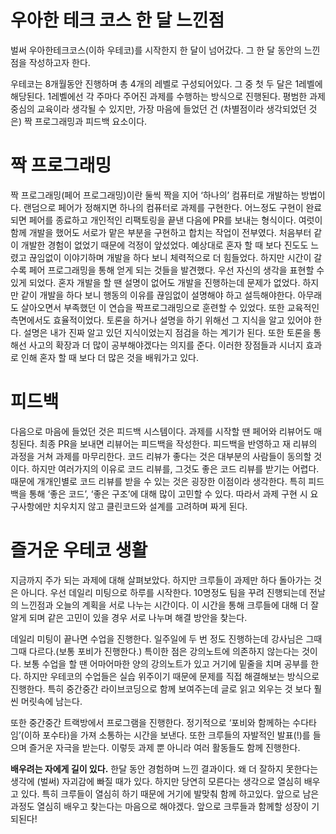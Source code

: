 # 우아한 테크 코스 한 달 느낀점

벌써 우아한테크코스(이하 우테코)를 시작한지 한 달이 넘어갔다. 그 한 달 동안의 느낀점을 작성하고자 한다.

우테코는 8개월동안 진행하며 총 4개의 레벨로 구성되어있다. 그 중 첫 두 달은 1레벨에 해당된다. 1레벨에선 각 주마다 주어진 과제를 수행하는 방식으로 진행된다. 평범한 과제 중심의 교육이라 생각될 수 있지만, 가장 마음에 들었던 건 (차별점이라 생각되었던 것은) 짝 프로그래밍과 피드백 요소이다.



# 짝 프로그래밍

짝 프로그래밍(페어 프로그래밍)이란 둘씩 짝을 지어 ‘하나의’ 컴퓨터로 개발하는 방법이다. 랜덤으로 페어가 정해지면 하나의 컴퓨터로 과제를 구현한다. 어느정도 구현이 완료되면 페어를 종료하고 개인적인 리팩토링을 끝낸 다음에 PR를 보내는 형식이다. 여럿이 함께 개발을 했어도 서로가 맡은 부분을 구현하고 합치는 작업이 전부였다. 처음부터 같이 개발한 경험이 없었기 때문에 걱정이 앞섰었다. 예상대로 혼자 할 때 보다 진도도 느렸고 끊임없이 이야기하며 개발을 하다 보니 체력적으로 더 힘들었다. 하지만 시간이 갈수록 페어 프로그래밍을 통해 얻게 되는 것들을 발견했다. 우선 자신의 생각을 표현할 수 있게 되었다. 혼자 개발을 할 땐 설명이 없어도 개발을 진행하는데 문제가 없었다. 하지만 같이 개발을 하다 보니 행동의 이유를 끊임없이 설명해야 하고 설득해야한다. 아무래도 살아오면서 부족했던 이 연습을 짝프로그래밍으로 훈련할 수 있었다. 또한 교육적인 측면에서도 효율적이었다. 토론을 하거나 설명을 하기 위해선 그 지식을 알고 있어야 한다. 설명은 내가 진짜 알고 있던 지식이었는지 점검을 하는 계기가 된다. 또한 토론을 통해선 사고의 확장과 더 많이 공부해야겠다는 의지를 준다. 이러한 장점들과 시너지 효과로 인해 혼자 할 때 보다 더 많은 것을 배워가고 있다.



# 피드백

다음으로 마음에 들었던 것은 피드백 시스템이다. 과제를 시작할 땐 페어와 리뷰어도 매칭된다. 최종 PR을 보내면 리뷰어는 피드백을 작성한다. 피드백을 반영하고 재 리뷰의 과정을 거쳐 과제를 마무리한다. 코드 리뷰가 좋다는 것은 대부분의 사람들이 동의할 것이다. 하지만 여러가지의 이유로 코드 리뷰를, 그것도 좋은 코드 리뷰를 받기는 어렵다. 때문에 개개인별로 코드 리뷰를 받을 수 있는 것은 굉장한 이점이라 생각한다. 특히 피드백을 통해 ‘좋은 코드’, ‘좋은 구조’에 대해 많이 고민할 수 있다. 따라서 과제 구현 시 요구사항에만 치우치지 않고 클린코드와 설계를 고려하며 짜게 된다.



# 즐거운 우테코 생활

지금까지 주가 되는 과제에 대해 살펴보았다. 하지만 크루들이 과제만 하다 돌아가는 것은 아니다. 우선 데일리 미팅으로 하루를 시작한다. 10명정도 팀을 꾸려 진행되는데 전날의 느낀점과 오늘의 계획을 서로 나누는 시간이다. 이 시간을 통해 크루들에 대해 더 잘 알게 되며 같은 고민이 있을 경우 서로 나누며 해결 방안을 찾는다. 

데일리 미팅이 끝나면 수업을 진행한다. 일주일에 두 번 정도 진행하는데 강사님은 그때그때 다르다.(보통 포비가 진행한다.) 특이한 점은 강의노트에 의존하지 않는다는 것이다. 보통 수업을 할 땐 어마어마한 양의 강의노트가 있고 거기에 밑줄을 치며 공부를 한다. 하지만 우테코의 수업들은 실습 위주이기 때문에 문제를 직접 해결해보는 방식으로 진행한다. 특히 중간중간 라이브코딩으로 함께 보여주는데 글로 읽고 외우는 것 보다 훨씬 머릿속에 남는다.

또한 중간중간 트랙방에서 프로그램을 진행한다. 정기적으로 ‘포비와 함께하는 수다타임’(이하 포수타)을 가져 소통하는 시간을 보낸다. 또한 크루들의 자발적인 발표(!)를 들으며 즐거운 자극을 받는다. 이렇듯 과제 뿐 아니라 여러 활동들도 함께 진행한다.



**배우려는 자에게 길이 있다.** 한달 동안 경험하며 느낀 결과이다. 왜 더 잘하지 못한다는 생각에 (벌써) 자괴감에 빠질 때가 있다. 하지만 당연히 모른다는 생각으로 열심히 배우고 있다. 특히 크루들이 열심히 하기 때문에 거기에 발맞춰 함께 하고있다. 앞으로 남은 과정도 열심히 배우고 찾는다는 마음으로 해야겠다. 앞으로 크루들과 함께할 성장이 기되된다! 